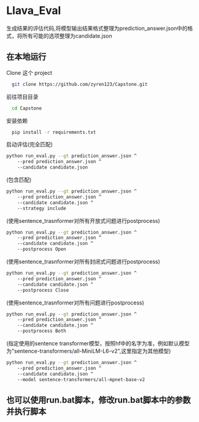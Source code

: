 
# Llava_Eval

生成结果的评估代码,将模型输出结果格式整理为prediction_answer.json中的格式，将所有可能的选项整理为candidate.json

## 在本地运行

Clone 这个 project

```bash
  git clone https://github.com/zyren123/Capstone.git
```

前往项目目录

```bash
  cd Capstone
```

安装依赖

```bash
  pip install -r requirements.txt 
```

启动评估(完全匹配)

```bash
python run_eval.py --gt prediction_answer.json ^
    --pred prediction_answer.json ^
    --candidate candidate.json
```
(包含匹配)
```bash
python run_eval.py --gt prediction_answer.json ^
    --pred prediction_answer.json ^
    --candidate candidate.json ^
    --strategy include
```
(使用sentence_trasnformer对所有开放式问题进行postprocess)
```bash
python run_eval.py --gt prediction_answer.json ^
    --pred prediction_answer.json ^
    --candidate candidate.json ^
    --postprocess Open
```
(使用sentence_trasnformer对所有封闭式问题进行postprocess)
```bash
python run_eval.py --gt prediction_answer.json ^
    --pred prediction_answer.json ^
    --candidate candidate.json ^
    --postprocess Close
```

(使用sentence_trasnformer对所有问题进行postprocess)
```bash
python run_eval.py --gt prediction_answer.json ^
    --pred prediction_answer.json ^
    --candidate candidate.json ^
    --postprocess Both
```

(指定使用的sentence transformer模型，按照hf中的名字为准，例如默认模型为"sentence-transformers/all-MiniLM-L6-v2",这里指定为其他模型)
```bash
python run_eval.py --gt prediction_answer.json ^
    --pred prediction_answer.json ^
    --candidate candidate.json ^
    --model sentence-transformers/all-mpnet-base-v2
```

## 也可以使用run.bat脚本，修改run.bat脚本中的参数并执行脚本

